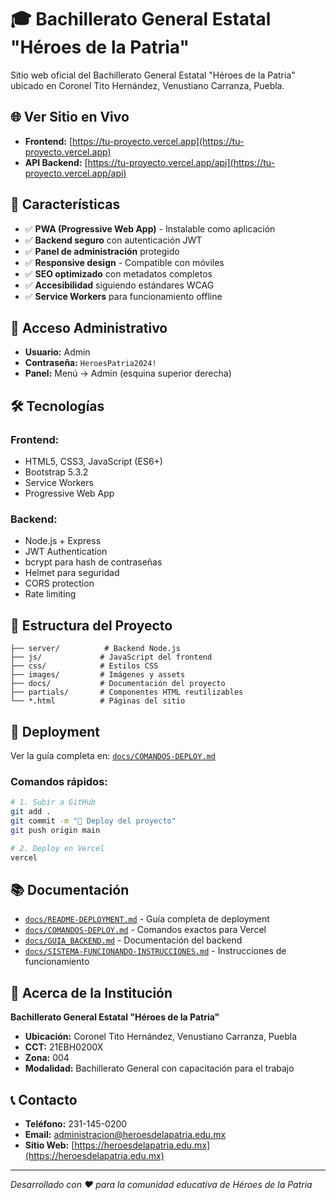 # 🎓 Bachillerato General Estatal "Héroes de la Patria"

Sitio web oficial del Bachillerato General Estatal "Héroes de la Patria" ubicado en Coronel Tito Hernández, Venustiano Carranza, Puebla.

## 🌐 Ver Sitio en Vivo

- **Frontend:** [https://tu-proyecto.vercel.app](https://tu-proyecto.vercel.app)
- **API Backend:** [https://tu-proyecto.vercel.app/api](https://tu-proyecto.vercel.app/api)

## 🚀 Características

- ✅ **PWA (Progressive Web App)** - Instalable como aplicación
- ✅ **Backend seguro** con autenticación JWT
- ✅ **Panel de administración** protegido
- ✅ **Responsive design** - Compatible con móviles
- ✅ **SEO optimizado** con metadatos completos
- ✅ **Accesibilidad** siguiendo estándares WCAG
- ✅ **Service Workers** para funcionamiento offline

## 🔐 Acceso Administrativo

- **Usuario:** Admin
- **Contraseña:** `HeroesPatria2024!`
- **Panel:** Menú → Admin (esquina superior derecha)

## 🛠 Tecnologías

### Frontend:
- HTML5, CSS3, JavaScript (ES6+)
- Bootstrap 5.3.2
- Service Workers
- Progressive Web App

### Backend:
- Node.js + Express
- JWT Authentication
- bcrypt para hash de contraseñas
- Helmet para seguridad
- CORS protection
- Rate limiting

## 📁 Estructura del Proyecto

```
├── server/          # Backend Node.js
├── js/             # JavaScript del frontend
├── css/            # Estilos CSS
├── images/         # Imágenes y assets
├── docs/           # Documentación del proyecto
├── partials/       # Componentes HTML reutilizables
└── *.html          # Páginas del sitio
```

## 🚀 Deployment

Ver la guía completa en: [`docs/COMANDOS-DEPLOY.md`](docs/COMANDOS-DEPLOY.md)

### Comandos rápidos:
```bash
# 1. Subir a GitHub
git add .
git commit -m "🚀 Deploy del proyecto"
git push origin main

# 2. Deploy en Vercel
vercel
```

## 📚 Documentación

- [`docs/README-DEPLOYMENT.md`](docs/README-DEPLOYMENT.md) - Guía completa de deployment
- [`docs/COMANDOS-DEPLOY.md`](docs/COMANDOS-DEPLOY.md) - Comandos exactos para Vercel
- [`docs/GUIA_BACKEND.md`](docs/GUIA_BACKEND.md) - Documentación del backend
- [`docs/SISTEMA-FUNCIONANDO-INSTRUCCIONES.md`](docs/SISTEMA-FUNCIONANDO-INSTRUCCIONES.md) - Instrucciones de funcionamiento

## 🏫 Acerca de la Institución

**Bachillerato General Estatal "Héroes de la Patria"**
- **Ubicación:** Coronel Tito Hernández, Venustiano Carranza, Puebla
- **CCT:** 21EBH0200X
- **Zona:** 004
- **Modalidad:** Bachillerato General con capacitación para el trabajo

## 📞 Contacto

- **Teléfono:** 231-145-0200
- **Email:** administracion@heroesdelapatria.edu.mx
- **Sitio Web:** [https://heroesdelapatria.edu.mx](https://heroesdelapatria.edu.mx)

---

*Desarrollado con ❤️ para la comunidad educativa de Héroes de la Patria*
